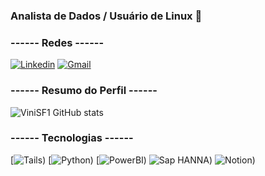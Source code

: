 ### Analista de Dados / Usuário de Linux 🐧

### ------ Redes ------

[![Linkedin](https://img.shields.io/badge/LinkedIn-0077B5?style=for-the-badge&logo=linkedin&logoColor=white)](https://www.linkedin.com/in/vinicius-da-silva-faria-8186a22b0/)
[![Gmail](https://img.shields.io/badge/Gmail-D14836?style=for-the-badge&logo=gmail&logoColor=white)](viniciusfaria369@gmail.com)


### ------ Resumo do Perfil ------

![ViniSF1 GitHub stats](https://github-readme-stats.vercel.app/api?username=ViniSF1&show_icons=true&theme=midnight-purple)

### ------ Tecnologias ------

[![Tails](https://img.shields.io/badge/Tails%20-56347C?&style=for-the-badge&logo=tails&logoColor=white))
[![Python](https://img.shields.io/badge/Python-FFD43B?style=for-the-badge&logo=python&logoColor=blue))
[![PowerBI](https://img.shields.io/badge/PowerBI-F2C811?style=for-the-badge&logo=Power%20BI&logoColor=white))
![Sap HANNA](https://img.shields.io/badge/SAP-0FAAFF?style=for-the-badge&logo=sap&logoColor=white))
![Notion](https://img.shields.io/badge/Notion-000000?style=for-the-badge&logo=notion&logoColor=white))
